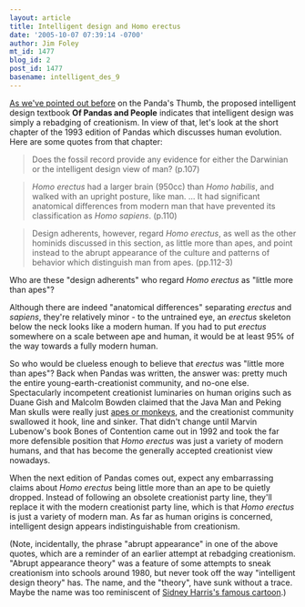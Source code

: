 ```yaml
---
layout: article
title: Intelligent design and Homo erectus
date: '2005-10-07 07:39:14 -0700'
author: Jim Foley
mt_id: 1477
blog_id: 2
post_id: 1477
basename: intelligent_des_9
---
```

[As we've pointed out before](http://www.pandasthumb.org/archives/2005/09/of_pandas_and_p.html) on the Panda's Thumb, the proposed intelligent design textbook **Of Pandas and People** indicates that intelligent design was simply a rebadging of creationism. In view of that, let's look at the short chapter of the 1993 edition of Pandas which discusses human evolution. Here are some quotes from that chapter:

> Does the fossil record provide any evidence for either the Darwinian or the intelligent design view of man? (p.107) 

> _Homo erectus_ had a larger brain (950cc) than _Homo habilis_, and walked with an upright posture, like man. ... It had significant anatomical differences from modern man that have prevented its classification as _Homo sapiens_. (p.110) 

> Design adherents, however, regard _Homo erectus_, as well as the other hominids discussed in this section, as little more than apes, and point instead to the abrupt appearance of the culture and patterns of behavior which distinguish man from apes. (pp.112-3) 

Who are these "design adherents" who regard _Homo erectus_ as "little more than apes"?

Although there are indeed "anatomical differences" separating _erectus_ and _sapiens_, they're relatively minor - to the untrained eye, an _erectus_ skeleton below the neck looks like a modern human. If you had to put _erectus_ somewhere on a scale between ape and human, it would be at least 95% of the way towards a fully modern human. 

So who would be clueless enough to believe that _erectus_ was "little more than apes"? Back when Pandas was written, the answer was: pretty much the entire young-earth-creationist community, and no-one else. Spectacularly incompetent creationist luminaries on human origins such as Duane Gish and Malcolm Bowden claimed that the Java Man and Peking Man skulls were really just [apes or monkeys](http://www.talkorigins.org/faqs/homs/monkeyquote.html), and the creationist community swallowed it hook, line and sinker. That didn't change until Marvin Lubenow's book Bones of Contention came out in 1992 and took the far more defensible position that _Homo erectus_ was just a variety of modern humans, and that has become the generally accepted creationist view nowadays.

When the next edition of Pandas comes out, expect any embarrassing claims about _Homo erectus_ being little more than an ape to be quietly dropped. Instead of following an obsolete creationist party line, they'll replace it with the modern creationist party line, which is that _Homo erectus_ is just a variety of modern man. As far as human origins is concerned, intelligent design appears indistinguishable from creationism.

(Note, incidentally, the phrase "abrupt appearance" in one of the above quotes, which are a reminder of an earlier attempt at rebadging creationism. "Abrupt appearance theory" was a feature of some attempts to sneak creationism into schools around 1980, but never took off the way "intelligent design theory" has. The name, and the "theory", have sunk without a trace. Maybe the name was too reminiscent of [Sidney Harris's famous cartoon](http://www.scienceteecher.com/miracle.htm).)
